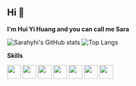 ## Hi 👋
**I'm Hui Yi Huang and you can call me Sara**

<!--
**sarahyhi/sarahyhi** is a ✨ _special_ ✨ repository because its `README.md` (this file) appears on your GitHub profile.

Here are some ideas to get you started:

- 🔭 I’m currently working on ...
- 🌱 I’m currently learning ...
- 👯 I’m looking to collaborate on ...
- 🤔 I’m looking for help with ...
- 💬 Ask me about ...
- 📫 How to reach me: ...
- 😄 Pronouns: ...
- ⚡ Fun fact: ...
-->

![Sarahyhi's GitHub stats](https://github-readme-stats.vercel.app/api?username=sarahyhi&hide_rank&rank_icon=github&hide=prs,issues)
![Top Langs](https://github-readme-stats.vercel.app/api/top-langs/?username=sarahyhi)

**Skills**
<p>
<img height="32" width="32" src="https://cdn.simpleicons.org/python"/>
<img height="32" width="32" src="https://cdn.simpleicons.org/jupyter"/>
<img height="32" width="32" src="https://cdn.simpleicons.org/databricks"/>
<img height="32" width="32" src="https://cdn.simpleicons.org/r"/>
<img height="32" width="32" src="https://cdn.simpleicons.org/mysql"/>
<img height="32" width="32" src="https://cdn.simpleicons.org/tableau"/>
<img height="32" width="32" src="https://cdn.simpleicons.org/discord"/>
</p>
